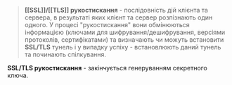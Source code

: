 > **[[SSL]]/[[TLS]] рукостискання** - послідовність дій клієнта та сервера, в результаті яких клієнт та сервер розпізнають один одного. У процесі "рукостискання" вони  обмінюються інформацією (ключами для шифрування/дешифрування, версіями протоколів, сертифікатами) та визначають чи можуть встановити **SSL/TLS** тунель і у випадку успіху - встановлюють даний тунель та починають спілкування.

 **SSL/TLS рукостискання** - закінчується генеруванням секретного ключа.